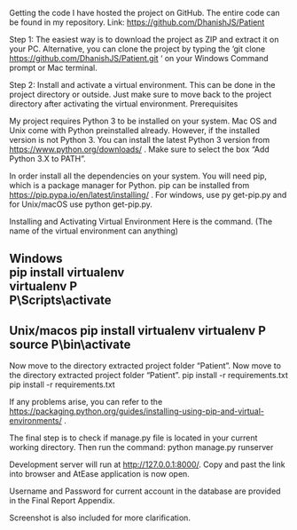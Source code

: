 Getting the code 
I have hosted the project on GitHub. The entire code can be found in my repository. Link: https://github.com/DhanishJS/Patient 

Step 1: The easiest way is to download the project as ZIP and extract it on your PC. Alternative, you can clone the project by typing the ‘git clone https://github.com/DhanishJS/Patient.git ‘ on your Windows Command prompt or Mac terminal.

Step 2: Install and activate a virtual environment. This can be done in the project directory or outside. Just make sure to move back to the project directory after activating the virtual environment. 
Prerequisites 

My project requires Python 3 to be installed on your system. Mac OS and Unix come with Python preinstalled already. However, if the installed version is not Python 3. You can install the latest Python 3 version from https://www.python.org/downloads/ .  Make sure to select the box “Add Python 3.X to PATH”.

In order install all the dependencies on your system. You will need pip, which is a package manager for Python. pip can be installed from https://pip.pypa.io/en/latest/installing/ . For windows, use py get-pip.py and for Unix/macOS use python get-pip.py. 

Installing and Activating Virtual Environment
Here is the command. (The name of the virtual environment can anything)

Windows 	                        
pip install virtualenv	            
virtualenv P 	                    
P\Scripts\activate	                
----------------------
Unix/macos
pip install virtualenv
virtualenv P
source P\bin\activate
----------------------

Now move to the directory extracted project folder “Patient”.	Now move to the directory extracted project folder “Patient”.
pip install -r requirements.txt	pip install -r requirements.txt

If any problems arise, you can refer to the https://packaging.python.org/guides/installing-using-pip-and-virtual-environments/ . 

The final step is to check if manage.py file is located in your current working directory. Then run the command: python manage.py runserver 

Development server will run at http://127.0.0.1:8000/. Copy and past the link into browser and AtEase application is now open.

Username and Password for current account in the database are provided in the Final Report Appendix.

Screenshot is also included for more clarification. 